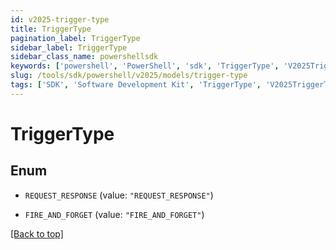 ```yaml
---
id: v2025-trigger-type
title: TriggerType
pagination_label: TriggerType
sidebar_label: TriggerType
sidebar_class_name: powershellsdk
keywords: ['powershell', 'PowerShell', 'sdk', 'TriggerType', 'V2025TriggerType'] 
slug: /tools/sdk/powershell/v2025/models/trigger-type
tags: ['SDK', 'Software Development Kit', 'TriggerType', 'V2025TriggerType']
---
```



# TriggerType

## Enum


* `REQUEST_RESPONSE` (value: `"REQUEST_RESPONSE"`)

* `FIRE_AND_FORGET` (value: `"FIRE_AND_FORGET"`)


[[Back to top]](#) 

